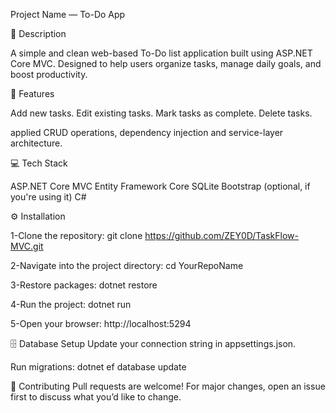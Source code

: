  Project Name — To-Do App
 
📝 Description

A simple and clean web-based To-Do list application built using ASP.NET Core MVC.
Designed to help users organize tasks, manage daily goals, and boost productivity.

🚀 Features

Add new tasks.
Edit existing tasks.
Mark tasks as complete.
Delete tasks.

applied CRUD operations, dependency injection and service-layer architecture.

💻 Tech Stack

ASP.NET Core MVC
Entity Framework Core
SQLite
Bootstrap (optional, if you're using it)
C#



⚙️ Installation

1-Clone the repository:
git clone https://github.com/ZEY0D/TaskFlow-MVC.git

2-Navigate into the project directory:
cd YourRepoName

3-Restore packages:
dotnet restore

4-Run the project:
dotnet run

5-Open your browser:
http://localhost:5294

🗄️ Database Setup
Update your connection string in appsettings.json.

Run migrations:
dotnet ef database update


🙌 Contributing
Pull requests are welcome! For major changes, open an issue first to discuss what you’d like to change.

